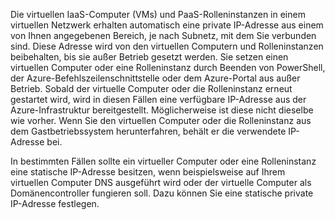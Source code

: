 Die virtuellen IaaS-Computer (VMs) und PaaS-Rolleninstanzen in einem virtuellen Netzwerk erhalten automatisch eine private IP-Adresse aus einem von Ihnen angegebenen Bereich, je nach Subnetz, mit dem Sie verbunden sind. Diese Adresse wird von den virtuellen Computern und Rolleninstanzen beibehalten, bis sie außer Betrieb gesetzt werden. Sie setzen einen virtuellen Computer oder eine Rolleninstanz durch Beenden von PowerShell, der Azure-Befehlszeilenschnittstelle oder dem Azure-Portal aus außer Betrieb. Sobald der virtuelle Computer oder die Rolleninstanz erneut gestartet wird, wird in diesen Fällen eine verfügbare IP-Adresse aus der Azure-Infrastruktur bereitgestellt. Möglicherweise ist diese nicht dieselbe wie vorher. Wenn Sie den virtuellen Computer oder die Rolleninstanz aus dem Gastbetriebssystem herunterfahren, behält er die verwendete IP-Adresse bei.

In bestimmten Fällen sollte ein virtueller Computer oder eine Rolleninstanz eine statische IP-Adresse besitzen, wenn beispielsweise auf Ihrem virtuellen Computer DNS ausgeführt wird oder der virtuelle Computer als Domänencontroller fungieren soll. Dazu können Sie eine statische private IP-Adresse festlegen.

<!---HONumber=Oct15_HO3-->